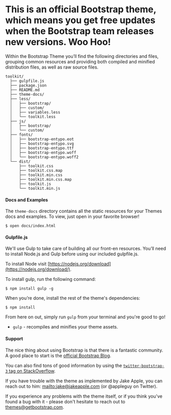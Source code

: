 # This is an official Bootstrap theme, which means you get free updates when the Bootstrap team releases new versions. Woo Hoo! #

Within the Bootstrap Theme you’ll find the following directories and files, grouping common resources and providing both compiled and minified distribution files, as well as raw source files.

```
toolkit/
  ├── gulpfile.js
  ├── package.json
  ├── README.md
  ├── theme-docs/
  ├── less/
  │   ├── bootstrap/
  │   ├── custom/
  │   ├── variables.less
  │   └── toolkit.less
  ├── js/
  │   ├── bootstrap/
  │   └── custom/
  ├── fonts/
  │   ├── bootstrap-entypo.eot
  │   ├── bootstrap-entypo.svg
  │   ├── bootstrap-entypo.ttf
  │   ├── bootstrap-entypo.woff
  │   └── bootstrap-entypo.woff2
  └── dist/
      ├── toolkit.css
      ├── toolkit.css.map
      ├── toolkit.min.css
      ├── toolkit.min.css.map
      ├── toolkit.js
      └── toolkit.min.js
```

#### Docs and Examples

The `theme-docs` directory contains all the static resources for your Themes docs and examples. To view, just open in your favorite browser!

```
$ open docs/index.html
```


#### Gulpfile.js

We'll use Gulp to take care of building all our front-en resources. You’ll need to install Node.js and Gulp before using our included gulpfile.js.

To install Node visit [https://nodejs.org/download](https://nodejs.org/download/).

To install gulp, run the following command:

```
$ npm install gulp -g
```

When you’re done, install the rest of the theme's dependencies:

```
$ npm install
```

From here on out, simply run `gulp` from your terminal and you're good to go!

+ `gulp` - recompiles and minifies your theme assets.


#### Support

The nice thing about using Bootstrap is that there is a fantastic community. A good place to start is the [official Bootstrap Blog](http://blog.getbootstrap.com/).

You can also find tons of good information by using the [`twitter-bootstrap-3` tag on StackOverflow](https://stackoverflow.com/questions/tagged/twitter-bootstrap-3).

If you have trouble with the theme as implemented by Jake Apple, you can reach out to him: [mailto:jake@jakeapple.com](jake@jakeapple.com) (or @appleguy on Twitter).

If you experience any problems with the theme itself, or if you think you've found a bug with it - please don't hesitate to reach out to themes@getbootstrap.com.
